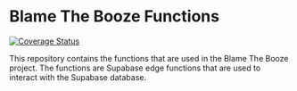 # Blame The Booze Functions
[![Coverage Status](https://coveralls.io/repos/github/mahoote/btb-functions/badge.svg?branch=main)](https://coveralls.io/github/mahoote/btb-functions?branch=main)

This repository contains the functions that are used in the Blame The Booze project. The functions are Supabase edge functions that are used to interact with the Supabase database.

